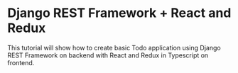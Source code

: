 # Django REST Framework + React and Redux

This tutorial will show how to create basic Todo application using Django REST Framework on backend with React and Redux in Typescript on frontend.
